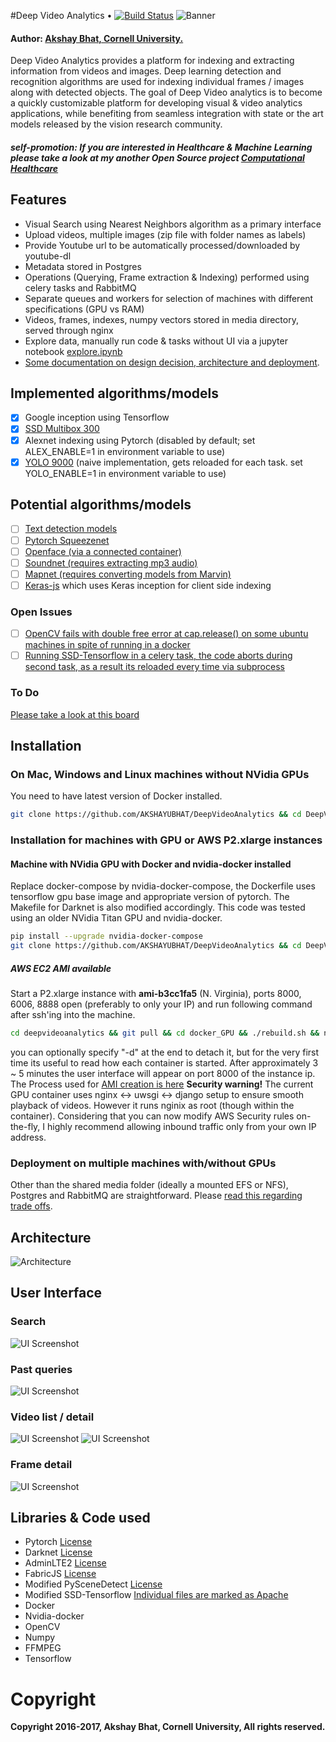 #Deep Video Analytics  •  [![Build Status](https://travis-ci.org/AKSHAYUBHAT/DeepVideoAnalytics.svg?branch=master)](https://travis-ci.org/AKSHAYUBHAT/DeepVideoAnalytics)
![Banner](notes/banner_small.png "banner")

#### Author: [Akshay Bhat, Cornell University.](http://www.akshaybhat.com)       


Deep Video Analytics provides a platform for indexing and extracting information from videos and images.
Deep learning detection and recognition algorithms are used for indexing individual frames / images along with 
detected objects. The goal of Deep Video analytics is to become a quickly customizable platform for developing 
visual & video analytics applications, while benefiting from seamless integration with state or the art models released
by the vision research community.

##### self-promotion: If you are interested in Healthcare & Machine Learning please take a look at my another Open Source project [Computational Healthcare](http://www.computationalhealthcare.com) 

## Features
- Visual Search using Nearest Neighbors algorithm as a primary interface
- Upload videos, multiple images (zip file with folder names as labels)
- Provide Youtube url to be automatically processed/downloaded by youtube-dl
- Metadata stored in Postgres
- Operations (Querying, Frame extraction & Indexing) performed using celery tasks and RabbitMQ
- Separate queues and workers for selection of machines with different specifications (GPU vs RAM) 
- Videos, frames, indexes, numpy vectors stored in media directory, served through nginx
- Explore data, manually run code & tasks without UI via a jupyter notebook [explore.ipynb](experiments/Notebooks/explore.ipynb)
- [Some documentation on design decision, architecture and deployment](/notes/readme.md).

## Implemented algorithms/models
- [x] Google inception using Tensorflow
- [x] [SSD Multibox 300](https://github.com/balancap/SSD-Tensorflow)  
- [x] Alexnet indexing using Pytorch  (disabled by default; set ALEX_ENABLE=1 in environment variable to use)
- [x] [YOLO 9000](http://pjreddie.com/darknet/yolo/) (naive implementation, gets reloaded for each task. set YOLO_ENABLE=1 in environment variable to use)

## Potential algorithms/models
- [ ] [Text detection models](http://www.robots.ox.ac.uk/~vgg/research/text/)
- [ ] [Pytorch Squeezenet](http://pytorch.org/docs/torchvision/models.html)
- [ ] [Openface (via a connected container)](https://github.com/cmusatyalab/openface)
- [ ] [Soundnet (requires extracting mp3 audio)](http://projects.csail.mit.edu/soundnet/)
- [ ] [Mapnet (requires converting models from Marvin)](http://www.cs.princeton.edu/~aseff/mapnet/)   
- [ ] [Keras-js](https://github.com/transcranial/keras-js) which uses Keras inception for client side indexing   

### Open Issues

- [ ] [OpenCV fails with double free error at cap.release() on some ubuntu machines in spite of running in a docker](https://github.com/AKSHAYUBHAT/DeepVideoAnalytics/issues/4)
- [ ] [Running SSD-Tensorflow in a celery task, the code aborts during second task, as a result its reloaded every time via subprocess]()

### To Do

[Please take a look at this board](https://github.com/AKSHAYUBHAT/DeepVideoAnalytics/projects/1)

## Installation

### On Mac, Windows and Linux machines without NVidia GPUs
You need to have latest version of Docker installed.
````bash
git clone https://github.com/AKSHAYUBHAT/DeepVideoAnalytics && cd DeepVideoAnalytics/docker && docker-compose up 
````
### Installation for machines with GPU or AWS P2.xlarge instances

#### Machine with NVidia GPU with Docker and nvidia-docker installed
Replace docker-compose by nvidia-docker-compose, the Dockerfile uses tensorflow gpu base image and appropriate version of pytorch. The Makefile for Darknet is also modified accordingly. This code was tested using an older NVidia Titan GPU and nvidia-docker.

```bash
pip install --upgrade nvidia-docker-compose
git clone https://github.com/AKSHAYUBHAT/DeepVideoAnalytics && cd DeepVideoAnalytics/docker_GPU && nvidia-docker-compose up 
```
##### AWS EC2 AMI available
Start a P2.xlarge instance with **ami-b3cc1fa5** (N. Virginia), ports 8000, 6006, 8888 open (preferably to only your IP) and run following command after ssh'ing into the machine. 
```bash
cd deepvideoanalytics && git pull && cd docker_GPU && ./rebuild.sh && nvidia-docker-compose up 
```
you can optionally specify "-d" at the end to detach it, but for the very first time its useful to read how each container is started. After approximately 3 ~ 5 minutes the user interface will appear on port 8000 of the instance ip.
The Process used for [AMI creation is here](https://github.com/AKSHAYUBHAT/DeepVideoAnalytics/blob/master/notes/ami.md) **Security warning!** The current GPU container uses nginx <-> uwsgi <-> django setup to ensure smooth playback of videos. 
However it runs nginix as root (though within the container). Considering that you can now modify AWS Security rules on-the-fly, I highly recommend allowing inbound traffic only from your own IP address.

### Deployment on multiple machines with/without GPUs
Other than the shared media folder (ideally a mounted EFS or NFS), Postgres and RabbitMQ are straightforward.
Please [read this regarding trade offs](https://github.com/AKSHAYUBHAT/DeepVideoAnalytics/blob/master/notes/architecture.md).
 
## Architecture
![Architecture](notes/architecture.png "System architecture")

## User Interface 
### Search
![UI Screenshot](notes/search.png "search")
### Past queries
![UI Screenshot](notes/past_query.png "past queries")
### Video list / detail
![UI Screenshot](notes/video_list.png "Video list")
![UI Screenshot](notes/video_detail.png "detail")
### Frame detail
![UI Screenshot](notes/frame_detail.png "Frame detail")

## Libraries & Code used

- Pytorch [License](https://github.com/pytorch/pytorch/blob/master/LICENSE)
- Darknet [License](https://github.com/pjreddie/darknet/blob/master/LICENSE)
- AdminLTE2 [License](https://github.com/almasaeed2010/AdminLTE/blob/master/LICENSE)
- FabricJS [License](https://github.com/kangax/fabric.js/blob/master/LICENSE)
- Modified PySceneDetect [License](https://github.com/Breakthrough/PySceneDetect)
- Modified SSD-Tensorflow [Individual files are marked as Apache](https://github.com/balancap/SSD-Tensorflow)
- Docker 
- Nvidia-docker
- OpenCV
- Numpy
- FFMPEG
- Tensorflow

# Copyright
**Copyright 2016-2017, Akshay Bhat, Cornell University, All rights reserved.**

